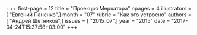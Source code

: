 +++
first-page = 12
title = "Проекция Меркатора"
npages = 4
illustrators = [ "Евгений Паненко",]
month = "07"
rubric = "Как это устроено"
authors = [ "Андрей Щетников",]
issues = [ "2015_07",]
year = "2015"
date = "2017-04-24T15:37:58+03:00"
+++

